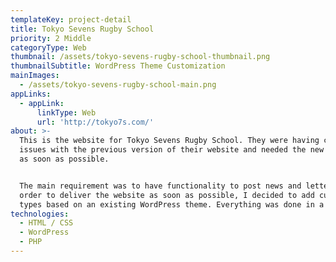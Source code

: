 ```yaml
---
templateKey: project-detail
title: Tokyo Sevens Rugby School
priority: 2 Middle
categoryType: Web
thumbnail: /assets/tokyo-sevens-rugby-school-thumbnail.png
thumbnailSubtitle: WordPress Theme Customization
mainImages:
  - /assets/tokyo-sevens-rugby-school-main.png
appLinks:
  - appLink:
      linkType: Web
      url: 'http://tokyo7s.com/'
about: >-
  This is the website for Tokyo Sevens Rugby School. They were having critical
  issues with the previous version of their website and needed the new website
  as soon as possible.


  The main requirement was to have functionality to post news and letters. In
  order to deliver the website as soon as possible, I decided to add custom post
  types based on an existing WordPress theme. Everything was done in a week.
technologies:
  - HTML / CSS
  - WordPress
  - PHP
---
```


